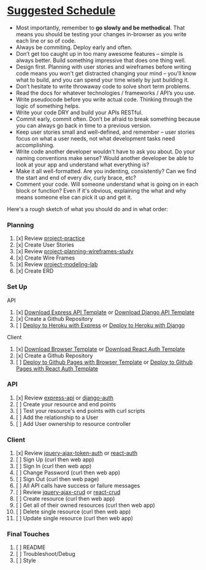 # [Suggested Schedule](https://git.generalassemb.ly/ga-wdi-boston/capstone-project/blob/main/schedule.md)

- Most importantly, remember to **go slowly and be methodical**. That means you should be testing your changes in-browser as you write each line or so of code.
- Always be commiting. Deploy early and often.
- Don’t get too caught up in too many awesome features – simple is always better. Build something impressive that does one thing well.
- Design first. Planning with user stories and wireframes before writing code means you won't get distracted changing your mind – you'll know what to build, and you can spend your time wisely by just building it.
- Don’t hesitate to write throwaway code to solve short term problems.
- Read the docs for whatever technologies / frameworks / API’s you use.
- Write pseudocode before you write actual code. Thinking through the logic of something helps.
- Write your code DRY and build your APIs RESTful.
- Commit early, commit often. Don’t be afraid to break something because you can always go back in time to a previous version.
- Keep user stories small and well-defined, and remember – user stories focus on what a user needs, not what development tasks need accomplishing.
- Write code another developer wouldn't have to ask you about. Do your naming conventions make sense? Would another developer be able to look at your app and understand what everything is?
- Make it all well-formatted. Are you indenting, consistently? Can we find the start and end of every div, curly brace, etc?
- Comment your code. Will someone understand what is going on in each block or function? Even if it's obvious, explaining the what and why means someone else can pick it up and get it.

Here's a rough sketch of what you should do and in what order:

### Planning
1.  [x] Review [project-practice](https://git.generalassemb.ly/ga-wdi-boston/full-stack-project-practice)
1.  [x] Create User Stories
1.  [x] Review [project-planning-wireframes-study](https://git.generalassemb.ly/ga-wdi-boston/project-planning-wireframes-study)
1.  [x] Create Wire Frames
1.  [x] Review [project-modeling-lab](https://git.generalassemb.ly/ga-wdi-boston/full-stack-project-modeling-lab)
1.  [x] Create ERD

### Set Up

API

1.  [x] [Download Express API Template](https://git.generalassemb.ly/ga-wdi-boston/express-api-template) or [Download Django API Template](https://git.generalassemb.ly/ga-wdi-boston/django-auth-template)
1.  [x] Create a Github Repository
1.  [ ] [Deploy to Heroku with Express](https://git.generalassemb.ly/ga-wdi-boston/express-api-deployment-guide) or [Deploy to Heroku with Django](https://git.generalassemb.ly/ga-wdi-boston/django-heroku-deployment-guide)

Client

1.  [x] [Download Browser Template](https://git.generalassemb.ly/ga-wdi-boston/browser-template) or [Download React Auth Template](https://git.generalassemb.ly/ga-wdi-boston/react-auth-template)
1.  [x] Create a Github Repository
1.  [ ] [Deploy to Github Pages with Browser Template](https://git.generalassemb.ly/ga-wdi-boston/gh-pages-deployment-guide) or [Deploy to Github Pages with React Auth Template](https://git.generalassemb.ly/ga-wdi-boston/react-auth-template)

### API
1.  [x] Review [express-api](https://git.generalassemb.ly/ga-wdi-boston/express-api) or [django-auth](https://git.generalassemb.ly/ga-wdi-boston/django-auth)
1.  [ ] Create your resource and end points
1.  [ ] Test your resource's end points with curl scripts
1.  [ ] Add the relationship to a User
1.  [ ] Add User ownership to resource controller

### Client
1.  [x] Review [jquery-ajax-token-auth](https://git.generalassemb.ly/ga-wdi-boston/jquery-ajax-token-auth) or [react-auth](https://git.generalassemb.ly/ga-wdi-boston/react-auth-template)
1.  [ ] Sign Up (curl then web app)
1.  [ ] Sign In (curl then web app)
1.  [ ] Change Password (curl then web app)
1.  [ ] Sign Out (curl then web page)
1.  [ ] All API calls have success or failure messages
1.  [ ] Review [jquery-ajax-crud](https://git.generalassemb.ly/ga-wdi-boston/jquery-ajax-crud) or [react-crud](https://git.generalassemb.ly/ga-wdi-boston/react-crud)
1.  [ ] Create resource (curl then web app)
1.  [ ] Get all of their owned resources (curl then web app)
1.  [ ] Delete single resource (curl then web app)
1.  [ ] Update single resource (curl then web app)

### Final Touches
1.  [ ] README
2.  [ ] Troubleshoot/Debug
3.  [ ] Style
